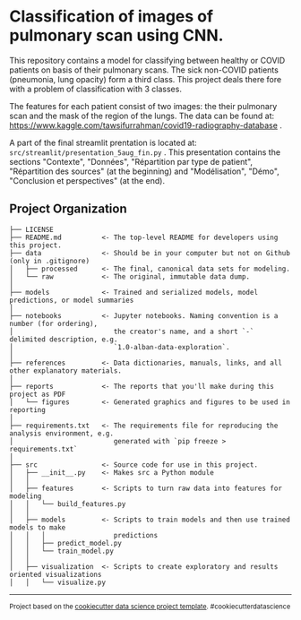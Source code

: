 Classification of images of pulmonary scan using CNN.
==============================

This repository contains a model for classifying between healthy or COVID patients on basis of their pulmonary scans. The sick non-COVID patients (pneumonia, lung opacity) form a third class. This project deals there fore with a problem of classification with 3 classes.

The features for each patient consist of two images: the their pulmonary scan and the mask of the region of the lungs. The data can be found at: https://www.kaggle.com/tawsifurrahman/covid19-radiography-database .

A part of the final streamlit prentation is located at: <code>src/streamlit/presentation_5aug_fin.py</code> . This presentation contains the sections
"Contexte", "Données", "Répartition par type de patient", "Répartition des sources"
(at the beginning)
and "Modélisation", "Démo", "Conclusion et perspectives"
(at the end).

Project Organization
------------

    ├── LICENSE
    ├── README.md          <- The top-level README for developers using this project.
    ├── data               <- Should be in your computer but not on Github (only in .gitignore)
    │   ├── processed      <- The final, canonical data sets for modeling.
    │   └── raw            <- The original, immutable data dump.
    │
    ├── models             <- Trained and serialized models, model predictions, or model summaries
    │
    ├── notebooks          <- Jupyter notebooks. Naming convention is a number (for ordering),
    │                         the creator's name, and a short `-` delimited description, e.g.
    │                         `1.0-alban-data-exploration`.
    │
    ├── references         <- Data dictionaries, manuals, links, and all other explanatory materials.
    │
    ├── reports            <- The reports that you'll make during this project as PDF
    │   └── figures        <- Generated graphics and figures to be used in reporting
    │
    ├── requirements.txt   <- The requirements file for reproducing the analysis environment, e.g.
    │                         generated with `pip freeze > requirements.txt`
    │
    ├── src                <- Source code for use in this project.
    │   ├── __init__.py    <- Makes src a Python module
    │   │
    │   ├── features       <- Scripts to turn raw data into features for modeling
    │   │   └── build_features.py
    │   │
    │   ├── models         <- Scripts to train models and then use trained models to make
    │   │   │                 predictions
    │   │   ├── predict_model.py
    │   │   └── train_model.py
    │   │
    │   ├── visualization  <- Scripts to create exploratory and results oriented visualizations
    │   │   └── visualize.py

--------

<p><small>Project based on the <a target="_blank" href="https://drivendata.github.io/cookiecutter-data-science/">cookiecutter data science project template</a>. #cookiecutterdatascience</small></p>
